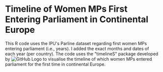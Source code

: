 # Timeline of Women MPs First Entering Parliament in Continental Europe

This R code uses the IPU's Parline dataset regarding first women MPs entering parliament (i.e., years). I added the exact months and dates of each year (per country).
The code uses the "timelineS" package developed by ![GitHub Logo]([https://github.githubassets.com/images/modules/logos_page/GitHub-Logo.png](https://github.com/cran/timelineS))  to visualise the timeline of which women MPs entered parliament for the first time in continental Europe.
